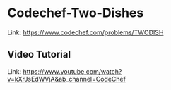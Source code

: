 # Codechef-Two-Dishes
Link: https://www.codechef.com/problems/TWODISH
## Video Tutorial
Link: https://www.youtube.com/watch?v=kXrJsEdWVjA&ab_channel=CodeChef
